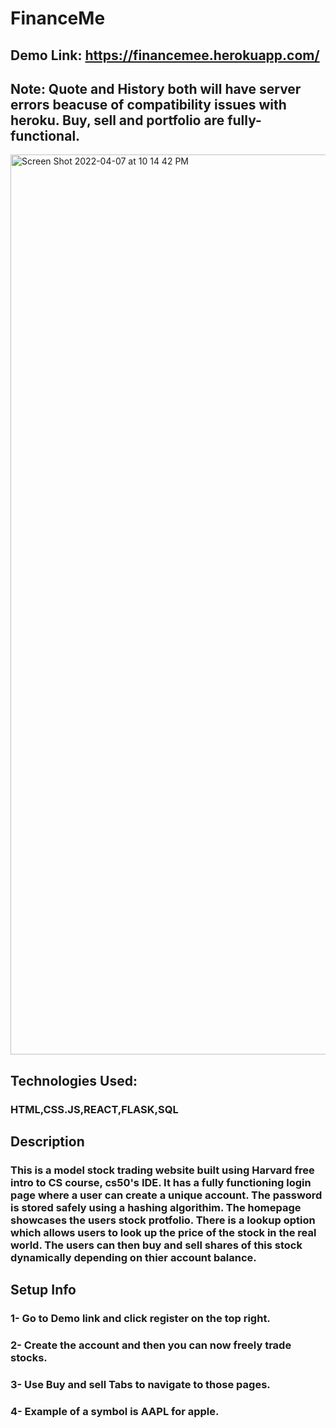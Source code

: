 # FinanceMe
## Demo Link: https://financemee.herokuapp.com/
## Note: Quote and History both will have server errors beacuse of compatibility issues with heroku. Buy, sell and portfolio are fully-functional.

<img width="1440" alt="Screen Shot 2022-04-07 at 10 14 42 PM" src="https://user-images.githubusercontent.com/62463648/162350064-466b0111-e168-43cc-a516-7f48628790ef.png">

## Technologies Used:
### HTML,CSS.JS,REACT,FLASK,SQL
## Description
### This is a model stock trading website built using Harvard free intro to CS course, cs50's IDE. It has a fully functioning login page where a user can create a unique account. The password is stored safely using a hashing algorithim. The homepage showcases the users stock protfolio. There is a lookup option which allows users to look up the price of the stock in the real world. The users can then buy and sell shares of this stock dynamically depending on thier account balance.

## Setup Info
### 1- Go to Demo link and click register on the top right.
### 2- Create the account and then you can now freely trade stocks.
### 3- Use Buy and sell Tabs to navigate to those pages.
### 4- Example of a symbol is AAPL for apple.

